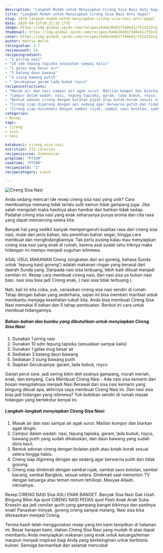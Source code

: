 ```yaml
---
description: "Langkah Mudah untuk Menyiapkan Cireng Sisa Nasi Anti Gagal"
title: "Langkah Mudah untuk Menyiapkan Cireng Sisa Nasi Anti Gagal"
slug: 1478-langkah-mudah-untuk-menyiapkan-cireng-sisa-nasi-anti-gagal
date: 2020-09-12T10:21:33.177Z
image: https://img-global.cpcdn.com/recipes/64de36dd1f340e41/751x532cq70/cireng-sisa-nasi-foto-resep-utama.jpg
thumbnail: https://img-global.cpcdn.com/recipes/64de36dd1f340e41/751x532cq70/cireng-sisa-nasi-foto-resep-utama.jpg
cover: https://img-global.cpcdn.com/recipes/64de36dd1f340e41/751x532cq70/cireng-sisa-nasi-foto-resep-utama.jpg
author: Hattie Wolfe
ratingvalue: 3.7
reviewcount: 14
recipeingredient:
- "1 piring nasi"
- "10 sdm tepung tapioka sesuaikan sampai kalis"
- "1 gelas mug besar air"
- "3 batang daun bawang"
- "3 siung bawang putih"
- " Secukupnya garam lada bubuk royco"
recipeinstructions:
- "Masak air dan nasi sampai air agak surut. Matilan kompor dan biarkan agak dingin."
- "Campur dalam wadah: nasi, tepung tapioka, garam, lada bubuk, royco, bawang putih yang sudah dihaluskan, dan daun bawang yang sudah diiris kecil."
- "Bentuk adonan cireng dengan bulatan pipih atau kotak-korak sesuai selera hingga habis."
- "Cireng siap digoreng dengan api sedang agar berwarna putih dan tidak gosong."
- "Cireng siap dinikmati dengan sambal rujak, sambal saos botolan, sambal kacang, sambal Bangkok, sesuai selera. Dinikmati saat menonton TV dengan keluarga atau teman minum teh/kopi. Masyaa Allaah.. nikmatnya.."
categories:
- Resep
tags:
- cireng
- sisa
- nasi

katakunci: cireng sisa nasi 
nutrition: 213 calories
recipecuisine: Indonesian
preptime: "PT33M"
cooktime: "PT50M"
recipeyield: "1"
recipecategory: Lunch

---
```



![Cireng Sisa Nasi](https://img-global.cpcdn.com/recipes/64de36dd1f340e41/751x532cq70/cireng-sisa-nasi-foto-resep-utama.jpg)

Anda sedang mencari ide resep cireng sisa nasi yang unik? Cara membuatnya memang tidak terlalu sulit namun tidak gampang juga. Jika salah mengolah maka hasilnya akan hambar dan bahkan tidak sedap. Padahal cireng sisa nasi yang enak seharusnya punya aroma dan cita rasa yang dapat memancing selera kita.

Banyak hal yang sedikit banyak mempengaruhi kualitas rasa dari cireng sisa nasi, mulai dari jenis bahan, lalu pemilihan bahan segar, hingga cara membuat dan menghidangkannya. Tak perlu pusing kalau mau menyiapkan cireng sisa nasi yang enak di rumah, karena asal sudah tahu triknya maka hidangan ini mampu menjadi suguhan istimewa.

ASAL USUL MAKANAN Cireng (singkatan dari aci goreng, bahasa Sunda untuk &#39;tepung kanji goreng&#39;) adalah makanan ringan yang berasal dari daerah Sunda yang. Daripada nasi sisa terbuang, lebih baik dibuat menjadi cemilan ini. Resep cara membuat cireng nasi, dari nasi sisa ya bukan nasi basi. nasi sisa bisa jadi Cireng enak, ( nasi sisa tidak terbuang ).


Nah, kali ini kita coba, yuk, variasikan cireng sisa nasi sendiri di rumah. Tetap dengan bahan yang sederhana, sajian ini bisa memberi manfaat untuk membantu menjaga kesehatan tubuh kita. Anda bisa membuat Cireng Sisa Nasi memakai 6 bahan dan 5 tahap pembuatan. Berikut ini cara untuk membuat hidangannya.

<!--inarticleads1-->

##### Bahan-bahan dan bumbu yang dibutuhkan untuk menyiapkan Cireng Sisa Nasi:

1. Gunakan 1 piring nasi
1. Gunakan 10 sdm tepung tapioka (sesuaikan sampai kalis)
1. Gunakan 1 gelas mug besar air
1. Sediakan 3 batang daun bawang
1. Sediakan 3 siung bawang putih
1. Siapkan  Secukupnya: garam, lada bubuk, royco


Ganjel perut sore. jadi sering bikin deh soalnya gampang, murah meriah, enak, dan kenyang. Cara Membuat Cireng Nasi - Ada nasi sisa kemarin dan bosan mengolahnya menjadi Nasi Berawal dari sisa nasi kemarin yang bingung dibuat apa, akhirnya saya membuat Cireng Nasi ini. Dari nasi sisa bisa jadi hidangan yang istimewa? Yuk buktikan sendiri di rumah masak hidangan yang bertekstur kenyal ini. 

<!--inarticleads2-->

##### Langkah-langkah menyiapkan Cireng Sisa Nasi:

1. Masak air dan nasi sampai air agak surut. Matilan kompor dan biarkan agak dingin.
1. Campur dalam wadah: nasi, tepung tapioka, garam, lada bubuk, royco, bawang putih yang sudah dihaluskan, dan daun bawang yang sudah diiris kecil.
1. Bentuk adonan cireng dengan bulatan pipih atau kotak-korak sesuai selera hingga habis.
1. Cireng siap digoreng dengan api sedang agar berwarna putih dan tidak gosong.
1. Cireng siap dinikmati dengan sambal rujak, sambal saos botolan, sambal kacang, sambal Bangkok, sesuai selera. Dinikmati saat menonton TV dengan keluarga atau teman minum teh/kopi. Masyaa Allaah.. nikmatnya..


Resep CIRENG NASI Sisa ASLI ENAK BANGET. Banyak Sisa Nasi Gak Usah Bingung Bikin Aja quot CIRENG NASI PEDAS quot Pasti Anak Anak Suka. Kreasiin aja jadi cemilan gurih yang gampang banget bikinnya dan pastinya enak! Panaskan minyak, goreng cireng sampai matang. Nasi sisa bisa dikreasikan menjadi Cireng. 

Terima kasih telah menggunakan resep yang tim kami tampilkan di halaman ini. Besar harapan kami, olahan Cireng Sisa Nasi yang mudah di atas dapat membantu Anda menyiapkan makanan yang enak untuk keluarga/teman maupun menjadi inspirasi bagi Anda yang berkeinginan untuk berbisnis kuliner. Semoga bermanfaat dan selamat mencoba!
